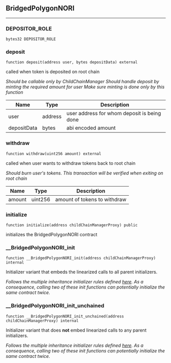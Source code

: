## BridgedPolygonNORI







---

### DEPOSITOR_ROLE

```solidity
bytes32 DEPOSITOR_ROLE
```






### deposit

```solidity
function deposit(address user, bytes depositData) external
```

called when token is deposited on root chain

_Should be callable only by ChildChainManager
Should handle deposit by minting the required amount for user
Make sure minting is done only by this function_

| Name | Type | Description |
| ---- | ---- | ----------- |
| user | address | user address for whom deposit is being done |
| depositData | bytes | abi encoded amount |


### withdraw

```solidity
function withdraw(uint256 amount) external
```

called when user wants to withdraw tokens back to root chain

_Should burn user&#x27;s tokens. This transaction will be verified when exiting on root chain_

| Name | Type | Description |
| ---- | ---- | ----------- |
| amount | uint256 | amount of tokens to withdraw |


### initialize

```solidity
function initialize(address childChainManagerProxy) public
```

initializes the BridgedPolygonNORI contract




### __BridgedPolygonNORI_init

```solidity
function __BridgedPolygonNORI_init(address childChainManagerProxy) internal
```

Initializer variant that embeds the linearized calls to all parent initializers.

_Follows the multiple inheritance initializer rules defined [here](
https://docs.openzeppelin.com/contracts/3.x/upgradeable#multiple-inheritance). As a consequence,
calling two of these init functions can potentially initialize the same contract twice._



### __BridgedPolygonNORI_init_unchained

```solidity
function __BridgedPolygonNORI_init_unchained(address childChainManagerProxy) internal
```

Initializer variant that does **not** embed linearized calls to any parent initializers.

_Follows the multiple inheritance initializer rules defined [here](
https://docs.openzeppelin.com/contracts/3.x/upgradeable#multiple-inheritance). As a consequence,
calling two of these init functions can potentially initialize the same contract twice._





